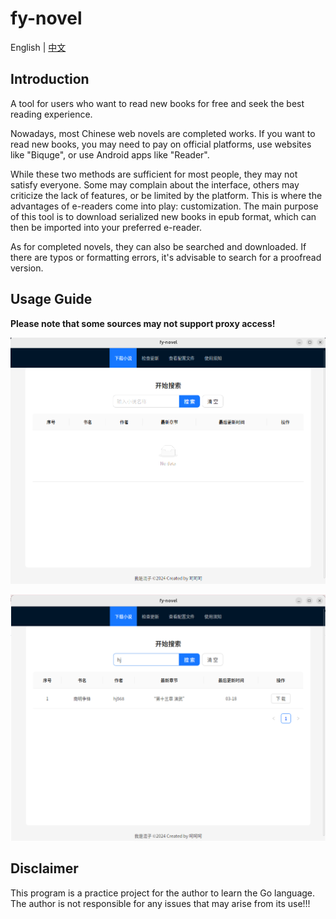 # fy-novel

English | [中文](../README.md)

## Introduction

A tool for users who want to read new books for free and seek the best reading experience.

Nowadays, most Chinese web novels are completed works. If you want to read new books, you may need to pay on official platforms, use websites like "Biquge", or use Android apps like "Reader".

While these two methods are sufficient for most people, they may not satisfy everyone. Some may complain about the interface, others may criticize the lack of features, or be limited by the platform. This is where the advantages of e-readers come into play: customization. The main purpose of this tool is to download serialized new books in epub format, which can then be imported into your preferred e-reader.

As for completed novels, they can also be searched and downloaded. If there are typos or formatting errors, it's advisable to search for a proofread version.

## Usage Guide

**Please note that some sources may not support proxy access!**

![img](./image/1.png)

![img](./image/2.png)

## Disclaimer

This program is a practice project for the author to learn the Go language. The author is not responsible for any issues that may arise from its use!!!